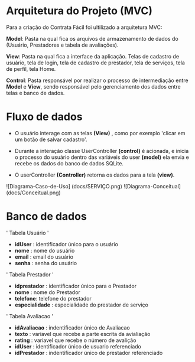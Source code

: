 # Arquitetura do Projeto (MVC)

Para a criação do Contrata Fácil foi ultilizado a arquitetura 
MVC:

**Model**: Pasta na qual fica os arquivos de armazenamento de 
dados do (Usuário, Prestadores e tabela de avaliações).

**View**: Pasta na qual fica a interface da aplicação. Telas 
de cadastro de usuário, tela de login, tela de cadastro de 
prestador, tela de serviços, tela de perfil, tela Home.

**Control**: Pasta responsável por realizar o processo de
intermediação entre **Model** e **View**, sendo responsável 
pelo gerenciamento dos dados entre telas e banco de dados. 

# Fluxo de dados 
 * O usuário interage com as telas **(View)** , como por exemplo 
 'clicar em um botão de salvar cadastro'.

* Durante a interação  classe UserController **(control)** é 
    acionada, e inicia o processo do usuário dentro das variáveis 
    do user **(model)**   ela envia e recebe os dados do banco de dados
    SQLite.

* O userController **(Controller)** retorna os dados para a tela **(view)**.

<!-- Código para por imagens dentro da documentação  -->
![Diagrama-Caso-de-Uso] (docs/SERVIÇO.png)
![Diagrama-Conceitual] (docs/Conceitual.png)

# Banco de dados

   ' Tabela Usuário '
   - **idUser** : identificador único para o usuário
   - **nome** : nome do usuário 
   - **email** : email do usuário
   - **senha** : senha do usuário

   ' Tabela Prestador '
   - **idprestador** : identificador único para o Prestador
   - **nome** : nome do Prestador
   - **telefone**:  telefone do prestador
   - **especialidade** : especialidade do prestador de serviço
   
   ' Tabela Avaliacao ' 
   - **idAvaliacao** : indentificador único de Avaliacao
   - **texto** : variavel que recebe a parte escrita da avialiação
   - **rating** : variavel que recebe o número de avalição
   - **idUser** : identificador único de usuario referenciado
   - **idPrestador** : indentificador único de prestador referenciado 
